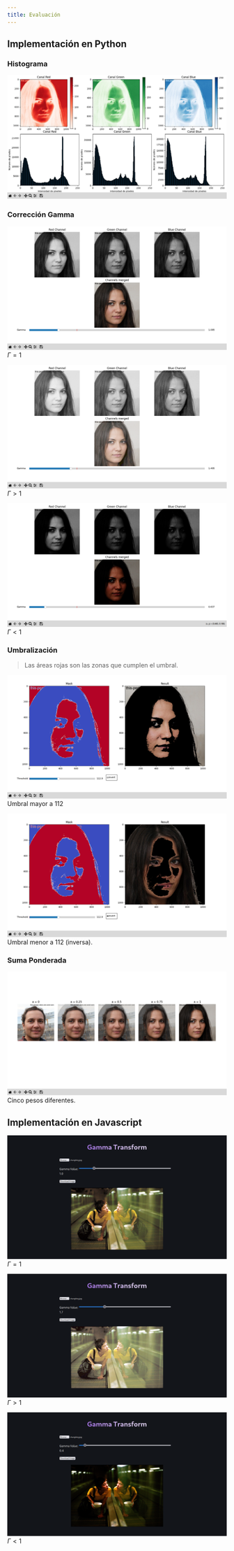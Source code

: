 ```yaml
---
title: Evaluación
---
```


## Implementación en Python

### Histograma

![](../../../assets/histograma.png)

### Corrección Gamma

![](../../../assets/gamma-1.png)
$\Gamma = 1$

![](../../../assets/gamma-up.png)
$\Gamma > 1$

![](../../../assets/gamma-down.png)
$\Gamma < 1$

### Umbralización

> Las áreas rojas son las zonas que cumplen el umbral.

![](../../../assets/threshold.png)
Umbral mayor a 112

![](../../../assets/threshold-invert.png)
Umbral menor a 112 (inversa).

### Suma Ponderada

![](../../../assets/weighted.png)
Cinco pesos diferentes.

## Implementación en Javascript

![](../../../assets/js-gamma-1.png)
$\Gamma = 1$

![](../../../assets/js-gamma-up.png)
$\Gamma > 1$

![](../../../assets/js-gamma-down.png)
$\Gamma < 1$
